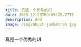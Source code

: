 ```yaml
---
title: 真是一个优秀的UI
date: 2019-12-28T09:05:20.271Z
description: ddd
image: /img/about-jumbotron.jpg
---
```

真是一个优秀的UI
